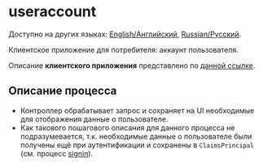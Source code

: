 # useraccount

Доступно на других языках: [English/Английский](useraccount.md), [Russian/Русский](useraccount.ru.md). 

Клиентское приложение для потребителя: аккаунт пользователя.

Описание **клиентского приложения** представлено по [данной ссылке](../../frontend/customerclient.ru.md).

## Описание процесса

- Контроллер обрабатывает запрос и сохраняет на UI необходимые для отображения данные о пользователе.
- Как такового пошагового описания для данного процесса не подразумевается, т.к. необходимые данные о пользователе были получены ещё при аутентификации и сохранены в `ClaimsPrincipal` (см. процесс [signin](signin.md)).
